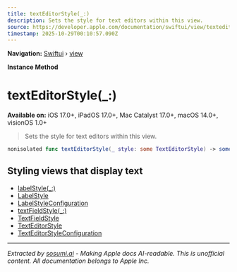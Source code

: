 ```yaml
---
title: textEditorStyle(_:)
description: Sets the style for text editors within this view.
source: https://developer.apple.com/documentation/swiftui/view/texteditorstyle(_:)
timestamp: 2025-10-29T00:10:57.090Z
---
```


**Navigation:** [Swiftui](/documentation/swiftui) › [view](/documentation/swiftui/view)

**Instance Method**

# textEditorStyle(_:)

**Available on:** iOS 17.0+, iPadOS 17.0+, Mac Catalyst 17.0+, macOS 14.0+, visionOS 1.0+

> Sets the style for text editors within this view.

```swift
nonisolated func textEditorStyle(_ style: some TextEditorStyle) -> some View
```

## Styling views that display text

- [labelStyle(_:)](/documentation/swiftui/view/labelstyle(_:))
- [LabelStyle](/documentation/swiftui/labelstyle)
- [LabelStyleConfiguration](/documentation/swiftui/labelstyleconfiguration)
- [textFieldStyle(_:)](/documentation/swiftui/view/textfieldstyle(_:))
- [TextFieldStyle](/documentation/swiftui/textfieldstyle)
- [TextEditorStyle](/documentation/swiftui/texteditorstyle)
- [TextEditorStyleConfiguration](/documentation/swiftui/texteditorstyleconfiguration)

---

*Extracted by [sosumi.ai](https://sosumi.ai) - Making Apple docs AI-readable.*
*This is unofficial content. All documentation belongs to Apple Inc.*
